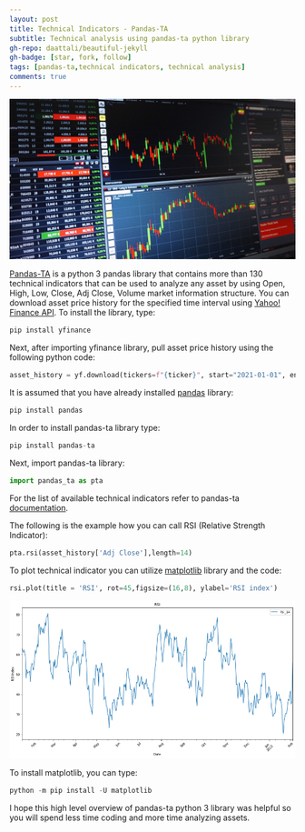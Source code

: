 ```yaml
---
layout: post
title: Technical Indicators - Pandas-TA
subtitle: Technical analysis using pandas-ta python library
gh-repo: daattali/beautiful-jekyll
gh-badge: [star, fork, follow]
tags: [pandas-ta,technical indicators, technical analysis]
comments: true
---
```

![stock-analysis](/assets/img/stock-analysis.jpg)

[Pandas-TA](https://pypi.org/project/pandas-ta/) is a python 3 pandas library that contains more than 130 technical indicators that can be used to analyze any asset by using Open, High, Low, Close, Adj Close, Volume market information structure. You can download asset price history for the specified time interval using [Yahoo! Finance API](https://pypi.org/project/yfinance/). To install the library, type:

```python
pip install yfinance
```
Next, after importing yfinance library, pull asset price history using the following python code:

```python
asset_history = yf.download(tickers=f"{ticker}", start="2021-01-01", end="2022-02-04", progress=False)
```
It is assumed that you have already installed [pandas](https://pandas.pydata.org/) library:

```python
pip install pandas
```
In order to install pandas-ta library type:
```python
pip install pandas-ta
```
Next, import pandas-ta library:

```python
import pandas_ta as pta
```
For the list of available technical indicators refer to pandas-ta [documentation](https://technical-analysis-library-in-python.readthedocs.io/en/latest/ta.html).

The following is the example how you can call RSI (Relative Strength Indicator):

```python
pta.rsi(asset_history['Adj Close'],length=14)
```
To plot technical indicator you can utilize [matplotlib](https://matplotlib.org/stable/users/installing/index.html) library and the code:

```python
rsi.plot(title = 'RSI', rot=45,figsize=(16,8), ylabel='RSI index')
```
![rsi](/assets/img/rsi.png)

To install matplotlib, you can type:
```python
python -m pip install -U matplotlib
```
I hope this high level overview of pandas-ta python 3 library was helpful so you will spend less time coding and more time analyzing assets.